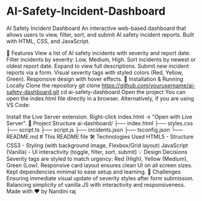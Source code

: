 # AI-Safety-Incident-Dashboard
AI Safety Incident Dashboard
An interactive web-based dashboard that allows users to view, filter, sort, and submit AI safety incident reports. Built with HTML, CSS, and JavaScript.

🚀 Features
View a list of AI safety incidents with severity and report date.
Filter incidents by severity: Low, Medium, High.
Sort incidents by newest or oldest report date.
Expand to view full descriptions.
Submit new incident reports via a form.
Visual severity tags with styled colors (Red, Yellow, Green).
Responsive design with hover effects.
🔧 Installation & Running Locally
Clone the repository
git clone https://github.com/yourusername/ai-safety-dashboard.git
cd ai-safety-dashboard
Open the project You can open the index.html file directly in a browser.
Alternatively, if you are using VS Code:

Install the Live Server extension.
Right-click index.html → "Open with Live Server".
📁 Project Structure
ai-dashboard/
├── index.html
├── styles.css
├── script.ts
├── script.js 
├── incidents.json 
├── tsconfig.json
└── README.md          # This README file
🛠 Technologies Used
HTML5 - Structure
CSS3 - Styling (with background image, Flexbox/Grid layout)
JavaScript (Vanilla) - UI interactivity (toggle, filter, sort, submit)
💡 Design Decisions
Severity tags are styled to match urgency: Red (High), Yellow (Medium), Green (Low).
Responsive card layout ensures clean UI on all screen sizes.
Kept dependencies minimal to ease setup and learning.
🧠 Challenges
Ensuring immediate visual update of severity styles after form submission.
Balancing simplicity of vanilla JS with interactivity and responsiveness.
Made with ❤️ by Nandini raj
